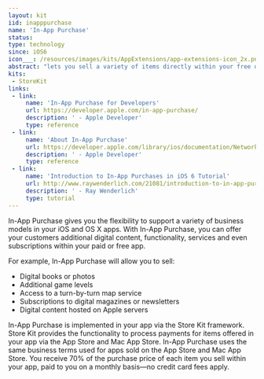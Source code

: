 ```yaml
---
layout: kit
iid: inapppurchase
name: 'In-App Purchase'
status:
type: technology
since: iOS6
icon___: /resources/images/kits/AppExtensions/app-extensions-icon_2x.png
abstract: "lets you sell a variety of items directly within your free or paid app, including premium content, virtual goods, and subscriptions."
kits:
 - StoreKit
links:
 - link:
     name: 'In-App Purchase for Developers'
     url: https://developer.apple.com/in-app-purchase/
     description: ' - Apple Developer'
     type: reference
 - link:
     name: 'About In-App Purchase'
     url: https://developer.apple.com/library/ios/documentation/NetworkingInternet/Conceptual/StoreKitGuide/Introduction.html
     description: ' - Apple Developer'
     type: reference
 - link:
     name: 'Introduction to In-App Purchases in iOS 6 Tutorial'
     url: http://www.raywenderlich.com/21081/introduction-to-in-app-purchases-in-ios-6-tutorial
     description: ' - Ray Wenderlich'
     type: tutorial
---
```


In-App Purchase gives you the flexibility to support a variety of business models in your iOS and OS X apps. With In-App Purchase, you can offer your customers additional digital content, functionality, services and even subscriptions within your paid or free app.

For example, In-App Purchase will allow you to sell:

* Digital books or photos
* Additional game levels
* Access to a turn-by-turn map service
* Subscriptions to digital magazines or newsletters
* Digital content hosted on Apple servers

In-App Purchase is implemented in your app via the Store Kit framework. Store Kit provides the functionality to process payments for items offered in your app via the App Store and Mac App Store. In-App Purchase uses the same business terms used for apps sold on the App Store and Mac App Store. You receive 70% of the purchase price of each item you sell within your app, paid to you on a monthly basis—no credit card fees apply.